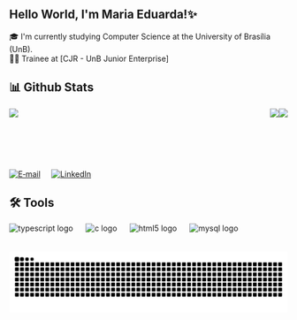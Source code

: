## Hello World, I'm Maria Eduarda!✨

🎓 I'm currently studying Computer Science at the University of Brasília (UnB).<br>
👨‍💻 Trainee at [CJR - UnB Junior Enterprise]


## 📊 Github Stats
<img align="right" src="https://media.tenor.com/LMS7EIU6ps8AAAAj/cypher-valorant.gif">
<div style="display: flex; justify-content: space-between; flex-wrap: wrap; gap: 20px;">
  <img height="93" src="https://github-readme-stats.vercel.app/api?username=dudavidal&show_icons=true&title_color=c2b280&icon_color=8b5e3c&text_color=4b3621&bg_color=fffaf0&border_color=8b5e3c"/>
  <img height="92em" src="https://github-readme-stats.vercel.app/api/top-langs/?username=dudavidal&layout=compact&hide_title=true&langs_count=8&title_color=c2b280&icon_color=8b5e3c&text_color=4b3621&bg_color=fffaf0&border_color=8b5e3c"/>
</div>
<br>
<div style="display: flex; gap: 20px;">
  <a href="mailto:dudavmbrito@gmail.com">
    <img src="https://img.shields.io/badge/E‑mail-8B7355?style=for-the-badge&logo=gmail&logoColor=ffffff" alt="E‑mail" />
  </a>
  <a href="https://www.linkedin.com/in/maria-eduarda-vidal-66b95b354/">
    <img src="https://img.shields.io/badge/LinkedIn-8B7355?style=for-the-badge&logo=linkedin&logoColor=ffffff" alt="LinkedIn" />
  </a>
</div>



## 🛠️ Tools

<div align="left">
  <img src="https://cdn.jsdelivr.net/gh/devicons/devicon/icons/typescript/typescript-original.svg" height="35" alt="typescript logo" />
  <img width="15" />
  <img src="https://cdn.jsdelivr.net/gh/devicons/devicon/icons/c/c-original.svg" height="35" alt="c logo" />
  <img width="15" />
  <img src="https://cdn.jsdelivr.net/gh/devicons/devicon/icons/html5/html5-original.svg" height="35" alt="html5 logo" />
  <img width="15" /> <img src="https://cdn.jsdelivr.net/gh/devicons/devicon/icons/mysql/mysql-original.svg" height="35" alt="mysql logo" /> </div>
</div>

<br>

<br>

<div align="center">
  <img src="https://raw.githubusercontent.com/dudavidal/dudavidal/output/snake.svg" alt="Snake animation" />
</div>
